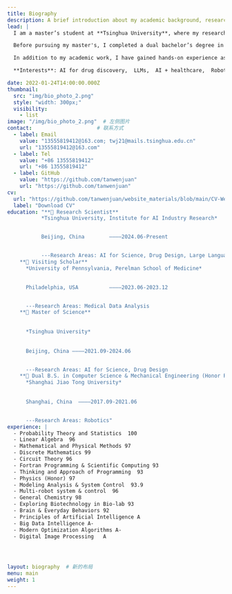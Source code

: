 ```yaml
---
title: Biography
description: A brief introduction about my academic background, research interests, and future career aspirations.
lead: | 
  I am a master’s student at **Tsinghua University**, where my research focuses on the intersection of AI for Science, AI + Healthcare, and Large Language Models (LLMs). I have been fortunate to work under the guidance of **Prof. Yang Liu & Prof. Wenbing Huang**, investigating the application of AI in scientific discovery and healthcare innovation.

  Before pursuing my master's, I completed a dual bachelor’s degree in Computer Science & Applications and Mechanical Engineering at **Shanghai Jiao Tong University**, where I was part of the prestigious **Tsien Hsue-Shen Honors Program**. During my time at SJTU, I conducted robotics research under **Prof. Kai Xu** and was recognized with several academic honors, including the **Rongchang Technology Innovation Scholarship (Top 10)** and the **Fan Xuji Scholarship (Top 15)**. I was also selected for the **Zhiyuan Engineering Honor Program (Top 5%)**, a highly competitive program for top engineering students.

  In addition to my academic work, I have gained hands-on experience as an intern at **Penn Medicine**, collaborating with **Prof. Jayaram Udunpa** on medical data analysis, which has further deepened my interest in the integration of AI and healthcare. I am passionate about exploring how advanced AI technologies can contribute to scientific progress and improve healthcare outcomes, and I aim to continue pursuing this research in my future career.

  **Interests**: AI for drug discovery,  LLMs,  AI + healthcare,  Robotics

date: 2022-01-24T14:00:00.000Z
thumbnail:
  src: "img/bio_photo_2.png"
  style: "width: 300px;"
  visibility:
    - list
image: "/img/bio_photo_2.png"  # 左侧图片
contact:                     # 联系方式
  - label: Email
    value: "13555819412@163.com; twj21@mails.tsinghua.edu.cn"
    url: "13555819412@163.com"
  - label: Tel
    value: "+86 13555819412"
    url: "+86 13555819412"
  - label: GitHub
    value: "https://github.com/tanwenjuan"
    url: "https://github.com/tanwenjuan"
cv:
  url: "https://github.com/tanwenjuan/website_materials/blob/main/CV-Wenjuan-Tan.pdf"
  label: "Download CV"
education: "**📖 Research Scientist**  
           *Tsinghua University, Institute for AI Industry Research*


           Beijing, China        ————2024.06-Present


           ---Research Areas: AI for Science, Drug Design, Large Language Models     
    **📖 Visiting Scholar**  
      *University of Pennsylvania, Perelman School of Medicine*
      

      Philadelphia, USA          ————2023.06-2023.12  


      ---Research Areas: Medical Data Analysis
    **📖 Master of Science**
    
    
      *Tsinghua University*
      
      
      Beijing, China ————2021.09-2024.06  


      ---Research Areas: AI for Science, Drug Design
    **📖 Dual B.S. in Computer Science & Mechanical Engineering (Honor Program)** 
      *Shanghai Jiao Tong University*
      
      
      Shanghai, China  ————2017.09-2021.06  


      ---Research Areas: Robotics"
experience: |
  - Probability Theory and Statistics  100
  - Linear Algebra  96
  - Mathematical and Physical Methods 97
  - Discrete Mathematics 99
  - Circuit Theory 96
  - Fortran Programming & Scientific Computing 93
  - Thinking and Approach of Programming  93
  - Physics (Honor) 97
  - Modeling Analysis & System Control  93.9
  - Multi-robot system & control  96
  - General Chemistry 98
  - Exploring Biotechnology in Bio-lab 93
  - Brain & Everyday Behaviors 92
  - Principles of Artificial Intelligence A
  - Big Data Intelligence A-
  - Modern Optimization Algorithms A-
  - Digital Image Processing   A




layout: biography  # 新的布局
menu: main
weight: 1
---
```



<!--more-->



